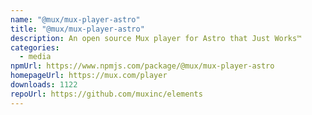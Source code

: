 ```yaml
---
name: "@mux/mux-player-astro"
title: "@mux/mux-player-astro"
description: An open source Mux player for Astro that Just Works™
categories:
  - media
npmUrl: https://www.npmjs.com/package/@mux/mux-player-astro
homepageUrl: https://mux.com/player
downloads: 1122
repoUrl: https://github.com/muxinc/elements
---
```

